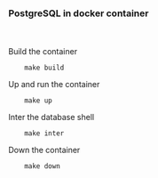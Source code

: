 ### PostgreSQL in docker container
\
\
Build the container 
```make
    make build
```
Up and run the container 
```make 
    make up
```
Inter the database shell
```make
    make inter
```
Down the container
```make
    make down
```